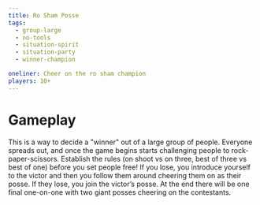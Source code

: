 ```yaml
---
title: Ro Sham Posse
tags:
  - group-large
  - no-tools
  - situation-spirit
  - situation-party
  - winner-champion

oneliner: Cheer on the ro sham champion
players: 10+
---
```

# Gameplay
This is a way to decide a "winner" out of a large group of people. Everyone spreads out, and once the game begins starts challenging people to rock-paper-scissors. Establish the rules (on shoot vs on three, best of three vs best of one) before you set people free! If you lose, you introduce yourself to the victor and then you follow them around cheering them on as their posse. If they lose, you join the victor’s posse. At the end there will be one final one-on-one with two giant posses cheering on the contestants.
